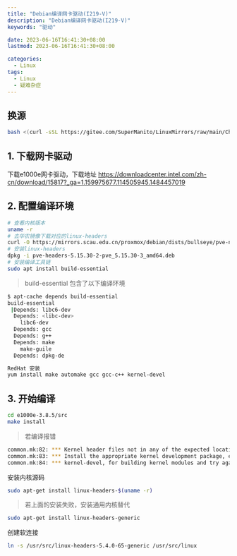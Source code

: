 ```yaml
---
title: "Debian编译网卡驱动(I219-V)"
description: "Debian编译网卡驱动(I219-V)"
keywords: "驱动"

date: 2023-06-16T16:41:30+08:00
lastmod: 2023-06-16T16:41:30+08:00

categories:
  - Linux
tags:
  - Linux
  - 疑难杂症
---
```


## 换源
```bash
bash <(curl -sSL https://gitee.com/SuperManito/LinuxMirrors/raw/main/ChangeMirrors.sh)
```
## 1. 下载网卡驱动
下载e1000e网卡驱动，下载地址
https://downloadcenter.intel.com/zh-cn/download/15817?_ga=1.159975677.114505945.1484457019
## 2. 配置编译环境
```bash
# 查看内核版本
uname -r
# 去华农镜像下载对应的linux-headers
curl -O https://mirrors.scau.edu.cn/proxmox/debian/dists/bullseye/pve-no-subscription/binary-amd64/pve-headers-5.15.30-2-pve_5.15.30-3_amd64.deb
# 安装linux-headers
dpkg -i pve-headers-5.15.30-2-pve_5.15.30-3_amd64.deb
# 安装编译工具链
sudo apt install build-essential
```
> build-essential 包含了以下编译环境

```bash
$ apt-cache depends build-essential
build-essential
 |Depends: libc6-dev
  Depends: <libc-dev>
    libc6-dev
  Depends: gcc
  Depends: g++
  Depends: make
    make-guile
  Depends: dpkg-de

RedHat 安装
yum install make automake gcc gcc-c++ kernel-devel
```
## 3. 开始编译
```bash
cd e1000e-3.8.5/src
make install
```
> 若编译报错

```bash
common.mk:82: *** Kernel header files not in any of the expected locations.
common.mk:83: *** Install the appropriate kernel development package, e.g.
common.mk:84: *** kernel-devel, for building kernel modules and try again.  Stop.
```
安装内核源码
```bash
sudo apt-get install linux-headers-$(uname -r)
```
> 若上面的安装失败，安装通用内核替代

```bash
sudo apt-get install linux-headers-generic
```
创建软连接
```bash
ln -s /usr/src/linux-headers-5.4.0-65-generic /usr/src/linux
```
